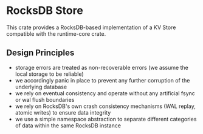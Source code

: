 # RocksDB Store

This crate provides a RocksDB-based implementation of a KV Store compatible with the runtime-core crate.                                         

## Design Principles

- storage errors are treated as non-recoverable errors (we assume the local storage to be reliable)
- we accordingly panic in place to prevent any further corruption of the underlying database
- we rely on eventual consistency and operate without any artificial fsync or wal flush boundaries
- we rely on RocksDB's own crash consistency mechanisms (WAL replay, atomic writes) to ensure data integrity
- we use a simple namespace abstraction to separate different categories of data within the same RocksDB instance